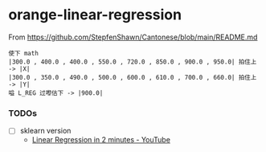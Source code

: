 orange-linear-regression
========================
From https://github.com/StepfenShawn/Cantonese/blob/main/README.md
```
使下 math
|300.0 , 400.0 , 400.0 , 550.0 , 720.0 , 850.0 , 900.0 , 950.0| 拍住上 -> |X|
|300.0 , 350.0 , 490.0 , 500.0 , 600.0 , 610.0 , 700.0 , 660.0| 拍住上 -> |Y|
嗌 L_REG 过嚟估下 -> |900.0|
```

### TODOs
- [ ] sklearn version
  - [Linear Regression in 2 minutes - YouTube](https://www.youtube.com/watch?v=CtsRRUddV2s)
